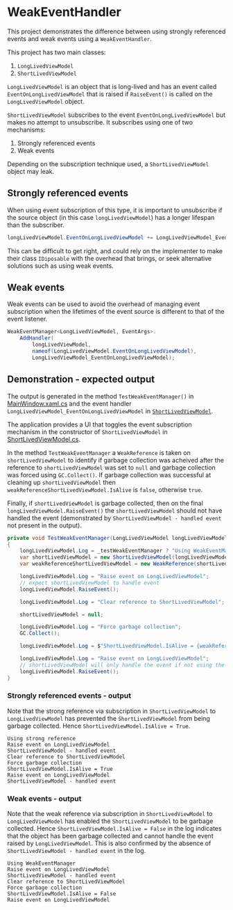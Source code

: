 # WeakEventHandler

This project demonstrates the difference between using strongly referenced events and weak events using a `WeakEventHandler`.

This project has two main classes:
1. `LongLivedViewModel`
2. `ShortLivedViewModel`

`LongLivedViewModel` is an object that is long-lived and has an event called `EventOnLongLivedViewModel` that is raised if `RaiseEvent()` is called on the `LongLivedViewModel` object.

`ShortLivedViewModel` subscribes to the event `EventOnLongLivedViewModel` but makes no attempt to unsubscribe. It subscribes using one of two mechanisms:
1. Strongly referenced events
2. Weak events

Depending on the subscription technique used, a `ShortLivedViewModel` object may leak.

## Strongly referenced events

When using event subscription of this type, it is important to unsubscribe if the source object (in this case `longLivedViewModel`) has a longer lifespan than the subscriber.

```c#
longLivedViewModel.EventOnLongLivedViewModel += LongLivedViewModel_EventOnLongLivedViewModel
```

This can be difficult to get right, and could rely on the implementer to make their class `IDiposable` with the overhead that brings, or seek alternative solutions such as using weak events.

## Weak events

Weak events can be used to avoid the overhead of managing event subscription when the lifetimes of the event source is different to that of the event listener.

```c#
WeakEventManager<LongLivedViewModel, EventArgs>.
    AddHandler(
    	longLivedViewModel,
    	nameof(LongLivedViewModel.EventOnLongLivedViewModel),
    	LongLivedViewModel_EventOnLongLivedViewModel);
```

## Demonstration - expected output

The output is generated in the method `TestWeakEventManager()` in [MainWindow.xaml.cs](./Demo/MainWindow.xaml.cs) and the event handler `LongLivedViewModel_EventOnLongLivedViewModel` in [`ShortLivedViewModel`](./Demo/ViewModel/ShortLivedViewModel.cs).

The application provides a UI that toggles the event subscription mechanism in the constructor of `ShortLivedViewModel` in [ShortLivedViewModel.cs](./Demo/ViewModel/ShortLivedViewModel.cs).

In the method `TestWeakEventManager` a `WeakReference` is taken on `shortLivedViewModel` to identify if garbage collection was acheived after the reference to `shortLivedViewModel` was set to `null` and garbage collection was forced using `GC.Collect()`. If garbage collection was successful at cleaning up `shortLivedViewModel` then `weakReferenceShortLivedViewModel.IsAlive` is `false`, otherwise `true`.

Finally, if `shortLivedViewModel` is garbage collected, then on the final `longLivedViewModel.RaiseEvent()` the `shortLivedViewModel` should not have handled the event (demonstrated by `ShortLivedViewModel - handled event` not present in the output).

```c#
private void TestWeakEventManager(LongLivedViewModel longLivedViewModel)
{
    longLivedViewModel.Log = _testWeakEventManager ? "Using WeakEventManager" : "Using strong reference";
    var shortLivedViewModel = new ShortLivedViewModel(longLivedViewModel, _testWeakEventManager);
    var weakReferenceShortLivedViewModel = new WeakReference(shortLivedViewModel);

    longLivedViewModel.Log = "Raise event on LongLivedViewModel";
    // expect shortLivedViewModel to handle event
    longLivedViewModel.RaiseEvent();

    longLivedViewModel.Log = "Clear reference to ShortLivedViewModel";

    shortLivedViewModel = null;

    longLivedViewModel.Log = "Force garbage collection";
    GC.Collect();

    longLivedViewModel.Log = $"ShortLivedViewModel.IsAlive = {weakReferenceShortLivedViewModel.IsAlive}";

    longLivedViewModel.Log = "Raise event on LongLivedViewModel";
    // shortLivedViewModel will only handle the event if not using the WeakEventManager
    longLivedViewModel.RaiseEvent();
}
```

### Strongly referenced events - output

Note that the strong reference via subscription in `ShortLivedViewModel` to `LongLivedViewModel` has prevented the `ShortLivedViewModel` from being garbage collected. Hence `ShortLivedViewModel.IsAlive = True`.

```
Using strong reference
Raise event on LongLivedViewModel
ShortLivedViewModel - handled event
Clear reference to ShortLivedViewModel
Force garbage collection
ShortLivedViewModel.IsAlive = True
Raise event on LongLivedViewModel
ShortLivedViewModel - handled event
```

### Weak events - output

Note that the weak reference via subscription in `ShortLivedViewModel` to `LongLivedViewModel` has enabled the `ShortLivedViewModel` to be garbage collected.
Hence `ShortLivedViewModel.IsAlive = False` in the log indicates that the object has been garbage collected and cannot handle the event raised by `LongLivedViewModel`.
This is also confirmed by the absence of `ShortLivedViewModel - handled event` in the log.

```
Using WeakEventManager
Raise event on LongLivedViewModel
ShortLivedViewModel - handled event
Clear reference to ShortLivedViewModel
Force garbage collection
ShortLivedViewModel.IsAlive = False
Raise event on LongLivedViewModel
```
